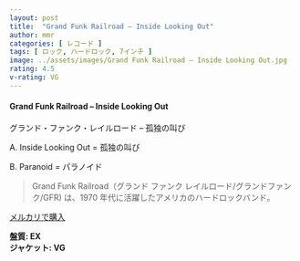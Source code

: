 ```yaml
---
layout: post
title:  "Grand Funk Railroad – Inside Looking Out"
author: mmr
categories: [ レコード ]
tags: [ ロック, ハードロック, 7インチ ]
image: ../assets/images/Grand Funk Railroad – Inside Looking Out.jpg
rating: 4.5
v-rating: VG
---
```


#### Grand Funk Railroad – Inside Looking Out

グランド・ファンク・レイルロード – 孤独の叫び

A. Inside Looking Out = 孤独の叫び

B. Paranoid = パラノイド

> Grand Funk Railroad（グランド ファンク レイルロード/グランドファンク/GFR) は、1970 年代に活躍したアメリカのハードロックバンド。

[メルカリで購入](https://jp.mercari.com/item/m85674055607)

<div class="mt-4 mb-4 d-flex align-items-center">
<strong class="mr-1">盤質: EX</strong>
</div>
<div class="mt-4 mb-4 d-flex align-items-center">
<strong class="mr-1">ジャケット: VG</strong>
</div>
